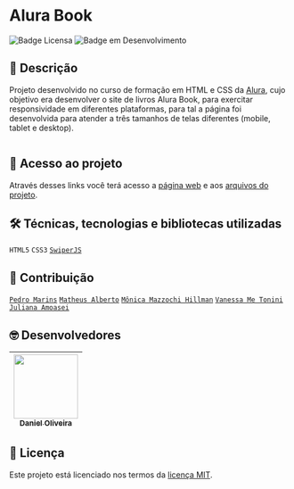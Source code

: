 # **Alura Book**

![Badge Licensa](https://img.shields.io/github/license/danoliveiradev/optimus-tech?label=LICENSA&style=flat-square)
![Badge em Desenvolvimento](https://img.shields.io/static/v1?label=STATUS&message=FINALIZADO&color=brightgreen&style=flat-square)

## 📝 **Descrição**

Projeto desenvolvido no curso de formação em HTML e CSS da [Alura](https://www.alura.com.br/), cujo objetivo era desenvolver o site de livros Alura Book, para exercitar responsividade em diferentes plataformas, para tal a página foi desenvolvida para atender a três tamanhos de telas diferentes (mobile, tablet e desktop).

<p align="center">
  <img src=""/>
</p>

## 📂 **Acesso ao projeto**

Através desses links você terá acesso a [página web](https://danoliveiradev.github.io/alura-book/) e aos [arquivos do projeto](https://github.com/danoliveiradev/alura-book).

## 🛠 **Técnicas, tecnologias e bibliotecas utilizadas**

`HTML5`
`CSS3`
[`SwiperJS`](https://swiperjs.com/)

## 👥 **Contribuição**

[`Pedro Marins`](https://www.linkedin.com/in/pedromarins/)
[`Matheus Alberto`](https://www.linkedin.com/in/matheus-alberto-marcus/)
[`Mônica Mazzochi Hillman`](https://www.linkedin.com/in/monicamhillman/)
[`Vanessa Me Tonini`](https://www.linkedin.com/in/vanessametonini/)
[`Juliana Amoasei`](https://www.linkedin.com/in/juliana-amoasei/)
  
## 🤓 **Desenvolvedores**

| [<img src="https://github.com/danoliveiradev/readme/blob/118faf3a730ac93d415f9afaa5c2e5407e1e3e36/Eu.jpeg" width=115><br><sub>Daniel Oliveira</sub>](https://github.com/danoliveiradev) |
| :---: |

## 🔐 **Licença**

Este projeto está licenciado nos termos da [licença MIT](LICENSE).

